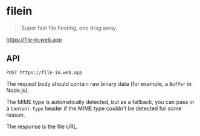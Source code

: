 # filein

> Super fast file hosting, one drag away

<https://file-in.web.app>

## API

`POST https://file-in.web.app`

The request body should contain raw binary data (for example, a `Buffer` in Node.js).

The MIME type is automatically detected, but as a fallback,
you can pass in a `Content-Type` header if the MIME type couldn't be detected for some reason.

The response is the file URL.
